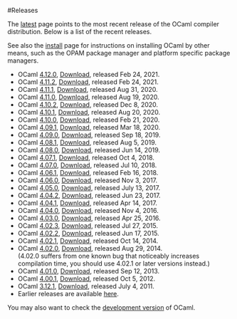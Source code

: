 <!-- ((! set title Releases !)) ((! set releases !)) -->

#Releases

The [latest](latest/) page points to the most recent release of the
OCaml compiler distribution. Below is a list of the recent releases.

See also the [install](/docs/install.html) page for instructions on
installing OCaml by other means, such as the OPAM package manager and
platform specific package managers.

* OCaml [4.12.0](4.12.0.html), [Download](http://caml.inria.fr/pub/distrib/ocaml-4.12/ocaml-4.12.0.tar.gz), released Feb 24, 2021.
* OCaml [4.11.2](4.11.2.html), [Download](http://caml.inria.fr/pub/distrib/ocaml-4.11/ocaml-4.11.2.tar.gz), released Feb 24, 2021.
* OCaml [4.11.1](4.11.1.html), [Download](http://caml.inria.fr/pub/distrib/ocaml-4.11/ocaml-4.11.1.tar.gz), released Aug 31, 2020.
* OCaml [4.11.0](4.11.0.html), [Download](http://caml.inria.fr/pub/distrib/ocaml-4.11/ocaml-4.11.0.tar.gz), released Aug 19, 2020.
* OCaml [4.10.2](4.10.2.html), [Download](http://caml.inria.fr/pub/distrib/ocaml-4.10/ocaml-4.10.2.tar.gz), released Dec 8, 2020.
* OCaml [4.10.1](4.10.1.html), [Download](http://caml.inria.fr/pub/distrib/ocaml-4.10/ocaml-4.10.1.tar.gz), released Aug 20, 2020.
* OCaml [4.10.0](4.10.0.html), [Download](http://caml.inria.fr/pub/distrib/ocaml-4.10/ocaml-4.10.0.tar.gz), released Feb 21, 2020.
* OCaml [4.09.1](4.09.1.html), [Download](http://caml.inria.fr/pub/distrib/ocaml-4.09/ocaml-4.09.1.tar.gz), released Mar 18, 2020.
* OCaml [4.09.0](4.09.0.html), [Download](http://caml.inria.fr/pub/distrib/ocaml-4.09/ocaml-4.09.0.tar.gz), released Sep 18, 2019.
* OCaml [4.08.1](4.08.1.html), [Download](http://caml.inria.fr/pub/distrib/ocaml-4.08/ocaml-4.08.1.tar.gz), released Aug 5, 2019.
* OCaml [4.08.0](4.08.0.html), [Download](http://caml.inria.fr/pub/distrib/ocaml-4.08/ocaml-4.08.0.tar.gz), released Jun 14, 2019.
* OCaml [4.07.1](4.07.1.html), [Download](http://caml.inria.fr/pub/distrib/ocaml-4.07/ocaml-4.07.1.tar.gz), released Oct 4, 2018.
* OCaml [4.07.0](4.07.0.html), [Download](http://caml.inria.fr/pub/distrib/ocaml-4.07/ocaml-4.07.0.tar.gz), released Jul 10, 2018.
* OCaml [4.06.1](4.06.1.html), [Download](http://caml.inria.fr/pub/distrib/ocaml-4.06/ocaml-4.06.1.tar.gz), released Feb 16, 2018.
* OCaml [4.06.0](4.06.html), [Download](http://caml.inria.fr/pub/distrib/ocaml-4.06/ocaml-4.06.0.tar.gz), released Nov 3, 2017.
* OCaml [4.05.0](4.05.html), [Download](http://caml.inria.fr/pub/distrib/ocaml-4.05/ocaml-4.05.0.tar.gz), released July 13, 2017.
* OCaml [4.04.2](4.04.html), [Download](http://caml.inria.fr/pub/distrib/ocaml-4.04/ocaml-4.04.2.tar.gz), released Jun 23, 2017.
* OCaml [4.04.1](4.04.html), [Download](http://caml.inria.fr/pub/distrib/ocaml-4.04/ocaml-4.04.1.tar.gz), released Apr 14, 2017.
* OCaml [4.04.0](4.04.html), [Download](http://caml.inria.fr/pub/distrib/ocaml-4.04/ocaml-4.04.0.tar.gz), released Nov 4, 2016.
* OCaml [4.03.0](4.03.html), [Download](http://caml.inria.fr/pub/distrib/ocaml-4.03/ocaml-4.03.0.tar.gz), released Apr 25, 2016.
* OCaml [4.02.3](4.02.html), [Download](http://caml.inria.fr/pub/distrib/ocaml-4.02/ocaml-4.02.3.tar.gz), released Jul 27, 2015.
* OCaml [4.02.2](4.02.html), [Download](http://caml.inria.fr/pub/distrib/ocaml-4.02/ocaml-4.02.2.tar.gz), released Jun 17, 2015.
* OCaml [4.02.1](4.02.html), [Download](http://caml.inria.fr/pub/distrib/ocaml-4.02/ocaml-4.02.1.tar.gz), released Oct 14, 2014.
* OCaml [4.02.0](4.02.html), [Download](http://caml.inria.fr/pub/distrib/ocaml-4.02/ocaml-4.02.0.tar.gz), released Aug 29, 2014.  
      (4.02.0 suffers from one known bug that noticeably increases compilation time, you should use 4.02.1 or later versions instead.)
* OCaml [4.01.0](4.01.0.html), [Download](http://caml.inria.fr/pub/distrib/ocaml-4.01/ocaml-4.01.0.tar.gz), released Sep 12, 2013.
* OCaml [4.00.1](4.00.1.html), [Download](http://caml.inria.fr/pub/distrib/ocaml-4.00/ocaml-4.00.1.tar.gz), released Oct 5, 2012.
* OCaml [3.12.1](3.12.1.html), [Download](http://caml.inria.fr/pub/distrib/ocaml-3.12/ocaml-3.12.1.tar.gz), released July 4, 2011.
* Earlier releases are available
  [here](http://caml.inria.fr/pub/distrib/).

You may also want to check the [development version](https://github.com/ocaml/ocaml) of
OCaml.
